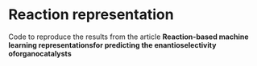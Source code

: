 # Reaction representation

Code to reproduce the results from the article **Reaction-based machine learning representationsfor predicting the enantioselectivity oforganocatalysts**
